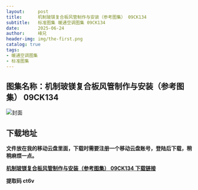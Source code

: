 ```yaml
---
layout:     post
title:      机制玻镁复合板风管制作与安装（参考图集） 09CK134
subtitle:   标准图集 暖通空调图集 09CK134
date:       2025-06-24
author:     峰兄
header-img: img/the-first.png
catalog: true
tags:
- 暖通空调图集
- 标准图集
---
```

## 图集名称：机制玻镁复合板风管制作与安装（参考图集） 09CK134
![封面](https://pic1.imgdb.cn/item/6858f5a158cb8da5c864efa8.jpg)


## 下载地址 ##
**文件放在我的移动云盘里面，下载时需要注册一个移动云盘账号，登陆后下载，稍稍麻烦一点。**  
  
[**机制玻镁复合板风管制作与安装（参考图集） 09CK134 下载链接**](https://caiyun.139.com/w/i/2nQQVtUoVF5hh)


**提取码 ct6v**

